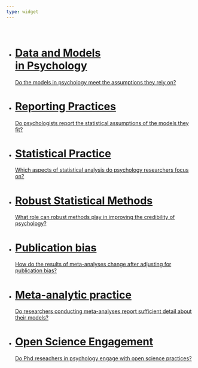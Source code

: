 ```yaml
---
type: widget
---
```

<html>
  <head>
    <link rel="stylesheet" type="text/css" href="hex.css">
  </head>
  </br>
  <body>
    <div class="grid">
    <ul id="hexGrid">
      <li class="hex">
        <div class="hexIn">
          <a class="hexLink" href="/project_info/proj_shape_of_data">
            <div class='img' style='background-image: url(images/hex_shape_of_data.png);'></div>
            <h1 id="demo1"> Data and Models </br> in Psychology </h1>
            <p id="demo2"> Do the models in psychology meet the assumptions they rely on? </p>
          </a>
        </div>
      </li>
      <li class="hex">
        <div class="hexIn">
          <a class="hexLink" href="/project_info/proj_nlp">
                <div class='img' style='background-image: url(images/hex_nlp.png);'></div>
            <h1 id="demo1">Reporting Practices</h1>
            <p id="demo2"> Do psychologists report the statistical assumptions of the models they fit?</p>
          </a>
        </div>
      </li>
      <li class="hex">
        <div class="hexIn">
          <a class="hexLink" href="/project_info/proj_stats_practice">
            <div class='img' style='background-image: url(images/hex_stats_practice.png);'></div>
            <h1 id="demo1">Statistical Practice</h1>
            <p id="demo2">Which aspects of statistical analysis do psychology researchers focus on?</p>
          </a>
        </div>
      </li>
      <li class="hex">
        <div class="hexIn">
          <a class="hexLink" href="/project_info/proj_robust">
            <div class='img' style='background-image: url(images/hex_robust.png);'></div>
            <h1 id="demo1">Robust Statistical Methods</h1>
            <p id="demo2"> What role can robust methods play in improving the credibility of psychology? </p>
          </a>
        </div>
      </li>
      <li class="hex">
        <div class="hexIn">
          <a class="hexLink" href="/project_info/proj_pb">
            <div class='img' style='background-image: url(images/hex_pb.png);'></div>
            <h1 id="demo1">Publication bias</h1>
            <p id="demo2">How do the results of meta-analyses change after adjusting for publication bias?</p>
          </a>
        </div>
      </li>
      <li class="hex">
        <div class="hexIn">
          <a class="hexLink" href="/project_info/proj_ma">
            <div class='img' style='background-image: url(images/hex_ma.png);'></div>
            <h1 id="demo1">Meta-analytic practice</h1>
            <p id="demo2">Do researchers conducting meta-analyses report sufficient detail about their models?</p>
          </a>
        </div>
        <li class="hex">
        <div class="hexIn">
          <a class="hexLink" href="/project_info/proj_open_science">
            <div class='img' style='background-image: url(images/hex_open_science2.png);'></div>
            <h1 id="demo1">Open Science Engagement </h1>
            <p id="demo2"> Do Phd reseachers in psychology engage with open science practices?</p>
          </a>
        </div>
      </li>
    </ul>
      </div>
  </body>
  </br>
</html>


